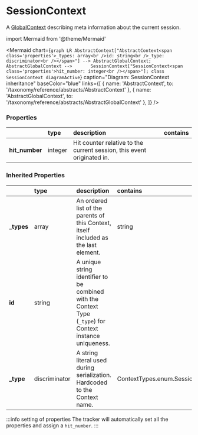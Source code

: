 # SessionContext

A [GlobalContext](/taxonomy/reference/global-contexts/overview.md) describing meta information about the current session.

import Mermaid from '@theme/Mermaid'

<Mermaid chart={`
    graph LR
      AbstractContext["AbstractContext<span class='properties'>_types: array<br />id: string<br />_type: discriminator<br /></span>"] --> AbstractGlobalContext;
      AbstractGlobalContext -->       SessionContext["SessionContext<span class='properties'>hit_number: integer<br /></span>"];
    class SessionContext diagramActive
  `}
  caption="Diagram: SessionContext inheritance"
  baseColor="blue"
  links={[
{ name: 'AbstractContext', to: '/taxonomy/reference/abstracts/AbstractContext' }, { name: 'AbstractGlobalContext', to: '/taxonomy/reference/abstracts/AbstractGlobalContext' },   ]}
/>

### Properties

|                 | type    | description                                                            | contains |
|:----------------|:--------|:-----------------------------------------------------------------------|:---------|
| **hit\_number** | integer | Hit counter relative to the current session, this event originated in. |          |
### Inherited Properties

|             | type          | description                                                                                                | contains                         |
|:------------|:--------------|:-----------------------------------------------------------------------------------------------------------|:---------------------------------|
| **\_types** | array         | An ordered list of the parents of this Context, itself included as the last element.                       | string                           |
| **id**      | string        | A unique string identifier to be combined with the Context Type (`_type`) for Context instance uniqueness. |                                  |
| **\_type**  | discriminator | A string literal used during serialization. Hardcoded to the Context name.                                 | ContextTypes.enum.SessionContext |

:::info setting of properties
The tracker will automatically set all the properties and assign a `hit_number`.
:::
